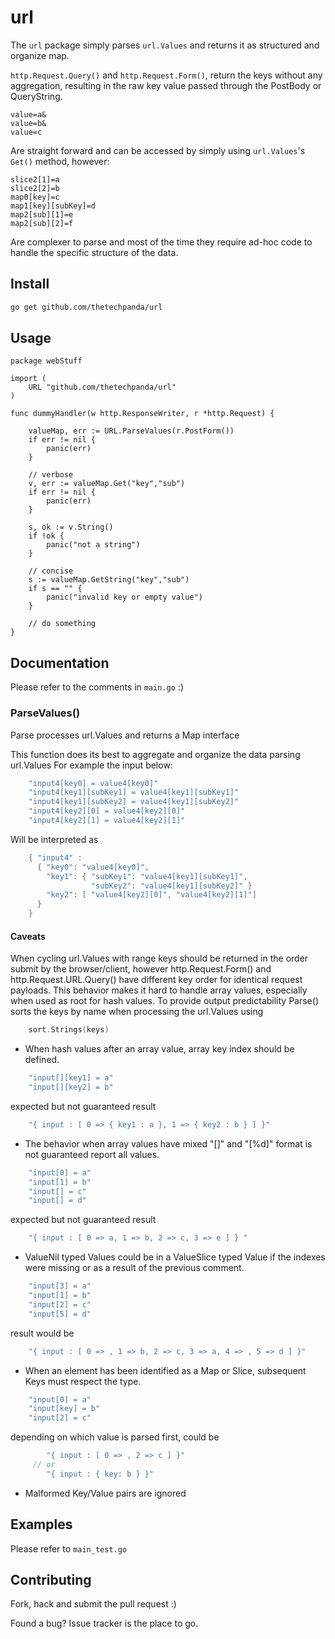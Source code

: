 # url

The `url` package simply parses `url.Values` and returns it as structured and organize map.

`http.Request.Query()` and `http.Request.Form()`, return the keys without any aggregation, resulting in the raw key value passed through the PostBody or QueryString.

```text
value=a&
value=b&
value=c
```

Are straight forward and can be accessed by simply using `url.Values`'s `Get()` method, however:

```text
slice2[1]=a
slice2[2]=b
map0[key]=c
map1[key][subKey]=d
map2[sub][1]=e
map2[sub][2]=f
```

Are complexer to parse and most of the time they require ad-hoc code to handle the specific structure of the data.

## Install

```bash
go get github.com/thetechpanda/url
```

## Usage

```golang
package webStuff

import (
    URL "github.com/thetechpanda/url"
)

func dummyHandler(w http.ResponseWriter, r *http.Request) {

    valueMap, err := URL.ParseValues(r.PostForm())
    if err != nil {
        panic(err)
    }

    // verbose
    v, err := valueMap.Get("key","sub")
    if err != nil {
        panic(err)
    }

    s, ok := v.String()
    if !ok {
        panic("not a string")
    }

    // concise
    s := valueMap.GetString("key","sub")
    if s == "" {
        panic("invalid key or empty value")
    }

    // do something
}
```

## Documentation

Please refer to the comments in `main.go` :)

### ParseValues()

Parse processes url.Values and returns a Map interface

This function does its best to aggregate and organize the data parsing url.Values
For example the input below:

```go
    "input4[key0] = value4[key0]"
    "input4[key1][subKey1] = value4[key1][subKey1]"
    "input4[key1][subKey2] = value4[key1][subKey2]"
    "input4[key2][0] = value4[key2][0]"
    "input4[key2][1] = value4[key2][1]"
```

Will be interpreted as

```go
    { "input4" :
      { "key0": "value4[key0]",
        "key1": { "subKey1": "value4[key1][subKey1]",
                  "subKey2": "value4[key1][subKey2]" }
        "key2": [ "value4[key2][0]", "value4[key2][1]"]
      }
    }
```

#### Caveats

When cycling url.Values with range keys should be returned in the order submit by the browser/client,
however http.Request.Form() and http.Request.URL.Query() have different key order for identical request payloads.
This behavior makes it hard to handle array values, especially when used as root for hash values.
To provide output predictability Parse() sorts the keys by name when processing the url.Values using

```go
    sort.Strings(keys)
```

* When hash values after an array value, array key index should be defined.

```go
    "input[][key1] = a"
    "input[][key2] = b"
```

expected but not guaranteed result

```go
    "{ input : [ 0 => { key1 : a }, 1 => { key2 : b } ] }"
```

* The behavior when array values have mixed "[]" and "[%d]" format is not guaranteed report all values.

```go
    "input[0] = a"
    "input[1] = b"
    "input[] = c"
    "input[] = d"
```

expected but not guaranteed result

```go
    "{ input : [ 0 => a, 1 => b, 2 => c, 3 => e ] } "
```

* ValueNil typed Values could be in a ValueSlice typed Value if the indexes were missing or as a result of the previous comment.

```go
    "input[3] = a"
    "input[1] = b"
    "input[2] = c"
    "input[5] = d"
```

result would be

```go
    "{ input : [ 0 => , 1 => b, 2 => c, 3 => a, 4 => , 5 => d ] }"
```

* When an element has been identified as a Map or Slice, subsequent Keys must respect the type.

```go
    "input[0] = a"
    "input[key] = b"
    "input[2] = c"
```

depending on which value is parsed first, could be

```go
        "{ input : [ 0 => , 2 => c ] }"
     // or
        "{ input : { key: b } }"
```

* Malformed Key/Value pairs are ignored

## Examples

Please refer to `main_test.go`

## Contributing

Fork, hack and submit the pull request :)

Found a bug? Issue tracker is the place to go.
